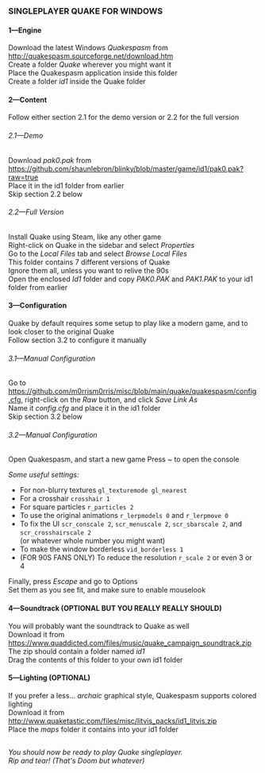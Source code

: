 ### SINGLEPLAYER QUAKE FOR WINDOWS
#### 1—Engine
Download the latest Windows *Quakespasm* from <http://quakespasm.sourceforge.net/download.htm>  
Create a folder *Quake* wherever you might want it  
Place the Quakespasm application inside this folder  
Create a folder *id1* inside the Quake folder  

#### 2—Content
Follow either section 2.1 for the demo version or 2.2 for the full version  

###### 2.1—Demo
Download *pak0.pak* from <https://github.com/shaunlebron/blinky/blob/master/game/id1/pak0.pak?raw=true>  
Place it in the id1 folder from earlier  
Skip section 2.2 below  

###### 2.2—Full Version
Install Quake using Steam, like any other game  
Right-click on Quake in the sidebar and select *Properties*  
Go to the *Local Files* tab and select *Browse Local Files*  
This folder contains 7 different versions of Quake  
Ignore them all, unless you want to relive the 90s  
Open the enclosed *Id1* folder and copy *PAK0.PAK* and *PAK1.PAK* to your id1 folder from earlier  

#### 3—Configuration
Quake by default requires some setup to play like a modern game, and to look closer to the original Quake  
Follow section 3.2 to configure it manually  

###### 3.1—Manual Configuration
Go to <https://github.com/m0rrism0rris/misc/blob/main/quake/quakespasm/config.cfg>, right-click on the *Raw* button, and click *Save Link As*  
Name it *config.cfg* and place it in the id1 folder  
Skip section 3.2 below  

###### 3.2—Manual Configuration
Open Quakespasm, and start a new game
Press *~* to open the console

*Some useful settings:* 
- For non-blurry textures `gl_texturemode gl_nearest`  
- For a crosshair `crosshair 1`
- For square particles `r_particles 2`
- To use the original animations `r_lerpmodels 0` and `r_lerpmove 0`
- To fix the UI `scr_conscale 2`, `scr_menuscale 2`, `scr_sbarscale 2`, and `scr_crosshairscale 2`  
  (or whatever whole number you might want)
- To make the window borderless `vid_borderless 1`
- (FOR 90S FANS ONLY) To reduce the resolution `r_scale 2` or even 3 or 4

Finally, press *Escape* and go to Options  
Set them as you see fit, and make sure to enable mouselook

#### 4—Soundtrack (OPTIONAL BUT YOU REALLY REALLY SHOULD)
You will probably want the soundtrack to Quake as well  
Download it from <https://www.quaddicted.com/files/music/quake_campaign_soundtrack.zip>  
The zip should contain a folder named *id1*  
Drag the contents of this folder to your own id1 folder  

#### 5—Lighting (OPTIONAL)
If you prefer a less... *archaic* graphical style, Quakespasm supports colored lighting  
Download it from <http://www.quaketastic.com/files/misc/litvis_packs/id1_litvis.zip>  
Place the *maps* folder it contains into your id1 folder  

##

*You should now be ready to play Quake singleplayer.  
Rip and tear! (That's Doom but whatever)*
